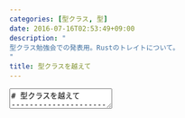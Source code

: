 ```yaml
---
categories: [型クラス, 型]
date: 2016-07-16T02:53:49+09:00
description: "
型クラス勉強会での発表用。Rustのトレイトについて。
"
title: 型クラスを越えて
---
```


<textarea data-markdown
    data-separator="\n===\n"
    data-vertical="\n---\n"
    data-notes="^Note:">
# 型クラスを越えて
----------------------
[歌舞伎座.tech#10「型クラス勉強会」](http://kbkz.connpass.com/event/32420/)

<!-- .slide: class="center" -->
===
# About Me
---------
![κeenのアイコン](/images/icon.png) <!-- .element: style="position:absolute;right:0;z-index:-1" -->

 + κeen
 + [@blackenedgold](https://twitter.com/blackenedgold)
 + Github: [KeenS](https://github.com/KeenS)
 + サイバーエージェントのエンジニア
 + Lisp, ML, Rust, Shell Scriptあたりを書きます

===
# Rustとは
----------

* システムプログラミング言語
* GCなし！でもメモリ管理は自動
* **Zero-Cost Abstraction**
* **Trait-Based Generics**
* パターンマッチ、代数的データ型などなど
* [プログラミング言語Rust](https://rust-lang-ja.github.io/the-rust-programming-language-ja/1.6/book/README.html)

===
# Rustのトレイト的なの
----------------

* 型に固有のメソッド
  + オブジェクト指向的な
* トレイト
  + 型クラス

===
# 型クラスじゃない方
-------------------

``` rust
struct Person {
  name: String,
}
impl Person {
  // Static constructor
  fn new(name: String) -> Self {
    Person{name: name}
  }

  // method
  fn hello(&self) {
    println!("Hello, {}", self.name);
  }
}
```

===
``` rust
let person = Person::new("κeen");
person.hello();
```

===
# 多相型と制約
--------------

``` rust
struct Temp<T>(T);

impl <T: Celsius> Temp<T> {
  fn fromCelsius(t: isize) -> Self {
    Temp(Celsius(t))
  }
}

impl <T: Fahrenheit> Temp<T> {
  fn fromFahrenheit(t: isize) -> Self {
    Temp(Fahrenheit(t))
  }
}

```

===
# 型クラス
---------

* 便利
* 他の言語にも取り入れてほしい
* 型クラスを入れることで言語設計がどうなるか
* ユーザランドより言語機能的な部分フォーカス

===
# Rustの型クラスの実装
---------------------

* 動的ディスパッチと静的ディスパッチ両方がある
* 動的ディスパッチ
  + implicit parameterを渡すやつ
* 静的ディスパッチ
  + コンパイル時に解決してしまうやつ
* デフォフォルト静的
  + 動的を選ぶことも出来る

===
# 静的ディスパッチの意味
-----------------------

* Zero-Cost Abstraction
* ユーザはパフォーマンスのために設計を曲げる必要がなくなる
* インライン化などの最適化も出来る
* 逆の見方をすればZero-Cost Abstraction出来るからシステムプログラミング言語に高級な機能を入れれた

===
# 型クラス+α
-----------
それぞれ面白い特徴が。

* `FromStr`
* `Write`
* `Add`
* `Default`, `Zero`
* `Iterator`

===
# 型クラス+関数
--------------

* 関連関数
* `FromStr`
* static関数的なものになる

```rust
pub trait FromStr {
    type Err;
    fn from_str(s: &str) -> Result<Self, Self::Err>;
}
```

===
``` rust
use std::str::FromStr;

let s = "5";
let x = i32::from_str(s).unwrap();

assert_eq!(5, x);
```

===
# 型クラス+構文
--------------

* = メソッド
* 第一引数が `self` な関数はメソッド構文で呼び出せる
* クラスがなくても継承がなくてもオブジェクト指向
* `Write`

``` rust
trait Write {
  fn write(&mut self, buf: &[u8]) -> Result<usize>;
}
```

===
``` rust
impl Write for Foo {
  fn write(&mut self, buf: &[u8]) -> Result<usize> {
    ...
  }
}

let foo = Foo::new();
foo.write(aa);
```

===
# 型クラス+UFCS
---------------

* = 実質オーバーロード
* 中身の違うメソッドを複数定義出来る
* どのメソッドを呼ぶかを決定する構文がある
  + = Universal Function Call Syntax

===
```rust
trait Foo {
    fn foo() -> i32;
}

struct Bar;

impl Bar {
    fn foo() -> i32 {
        20
    }
}

impl Foo for Bar {
    fn foo() -> i32 {
        10
    }
}

```
===

```rust
<Bar as Foo>::foo();
Bar::foo();
```


===
# 型クラス+演算子
-----------------

* = 演算子オーバーロード
* `Add`

``` rust
pub trait Add<RHS = Self> {
    type Output;
    fn add(self, rhs: RHS) -> Self::Output;
}
```

===

``` rust
use std::ops::Add;

struct Foo;

impl Add for Foo {
    type Output = Foo;

    fn add(self, _rhs: Foo) -> Foo {
        println!("Adding!");
        self
    }
}

fn main() {
    Foo + Foo;
}
```
===
<blockquote class="twitter-tweet" data-lang="ja"><p lang="ja" dir="ltr">for (my_int i = 0; i &lt; 10; i++) { … }<br><br>Cならどういうアセンブリに落ちるかすぐわかるけどC++ならmy_intはクラスかもしれず=0はコンストラクタを起動し&lt;はメソッド呼び出しになり++はejectを発行して光学ディスクトレイが開き相手は死ぬ</p>&mdash; わさびず <a href="https://twitter.com/___yuni/status/681891856335032320">2015年12月29日</a></blockquote>

<!-- .slide: class="center" -->

===
# 型クラス+値
-------------

* = 関連定数
* unstable...
* `Zero`, `Default`

``` rust
// current
pub trait Zero {
    fn zero() -> Self;
}
```

``` rust
// ideal
#![feature(associated_consts)]
pub trait Zero {
    const ZERO: Self;
}
```

===
```rust
trait Monoid: Add<Self> + Zero
  where Self::Output : Add<Self> + Zero {
}

```

===
# 型クラス+型
-------------

* 関連型
* 型族…？
  + あまり違いを分かっていない
  + 関連型を持った型をまとめたのが型族？
* `Iterator`

```rust
pub trait Iterator {
  type Item;
  ....
}
```

===
``` rust
trait Iterator {
  ...
  fn next(&mut self) -> Option<Self::Item>;
}
```

===
# 型クラス+暗黙のルール
---------------------

* オーバーライド
* `Drop`
  + 暗黙に呼ばれるデストラクタをオーバーライド出来る

```rust
pub trait Drop {
    fn drop(&mut self);
}
```

===
``` rust
impl Drop for Lock {
    fn drop(&mut self) {
        self.free();
    }
}
```

===
# 型クラス+アノテーション
------------------------

* 単純に便利
* `derive`(`Debug` , `Eq`)

``` rust
#[derive(Debug, Eq)]
struct Foo(usize);
```

===

``` rust
let foo1 = Foo(1);
let foo2 = Foo(2);
println!("{:?} == {:?} ?: {:?}",
         foo1,
         foo2,
         foo1 == foo2);
```

===
# まとめ
--------

* 型クラスは便利だよ
* 型クラスの実装は効率的に出来るよ
* 型クラスを使うと言語設計も変わるよ

</textarea>
